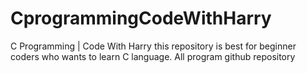 # CprogrammingCodeWithHarry

C Programming | Code With Harry
this repository is best for beginner coders who wants to learn C language. 
All program github repository
